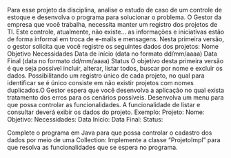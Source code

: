 Para esse projeto da  disciplina, analise o estudo de caso de um controle de estoque e desenvolva o programa para solucionar o problema.
O Gestor da empresa que você trabalha, necessita manter um registro dos projetos de TI. Este controle, atualmente, não existe... as informações e iniciativas estão de forma informal em troca de e-mails e mensagens.
Nesta primeira versão, o gestor solicita que você registre os seguintes dados dos projetos:
Nome
Objetivo
Necessidades
Data de início (data no formato dd/mm/aaaa)
Data Final (data no formato dd/mm/aaaa)
Status
O objetivo desta primeira versão é que seja possível incluir, alterar, listar todos, buscar por nome e excluir os dados. Possibilitando um registro único de cada projeto,
no qual para identificar se é único consiste em não existir projetos com nomes duplicados.O Gestor espera que você desenvolva a aplicação no qual exista tratamento dos erros para os cenários possíveis.
Desenvolva um menu para que possa controlar as funcionalidades. A funcionalidade de listar e consultar deverá exibir os dados do projeto. Exemplo:
Projeto:
Nome:
Objetivo:
Necessidades:
Data Início:
Data Final:
Status:

Complete o programa em Java para que possa controlar o cadastro dos dados por meio de uma Collection:
            Implemente a classe “ProjetoImpl” para que resolva as funcionalidades que se espera no programa.​
​




